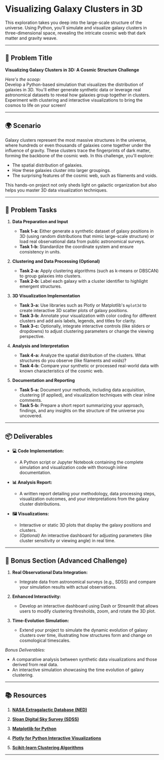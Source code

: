 # Visualizing Galaxy Clusters in 3D

This exploration takes you deep into the large-scale structure of the universe. Using Python, you'll simulate and visualize galaxy clusters in three-dimensional space, revealing the intricate cosmic web that dark matter and gravity weave.

---

## 📝 Problem Title

**Visualizing Galaxy Clusters in 3D: A Cosmic Structure Challenge**

*Here's the scoop:*  
Develop a Python-based simulation that visualizes the distribution of galaxies in 3D. You'll either generate synthetic data or leverage real astronomical datasets to reveal how galaxies group together in clusters. Experiment with clustering and interactive visualizations to bring the cosmos to life on your screen!

---

## 🌍 Scenario

Galaxy clusters represent the most massive structures in the universe, where hundreds or even thousands of galaxies come together under the influence of gravity. These clusters trace the fingerprints of dark matter, forming the backbone of the cosmic web. In this challenge, you'll explore:
- The spatial distribution of galaxies.
- How these galaxies cluster into larger groupings.
- The surprising features of the cosmic web, such as filaments and voids.

This hands-on project not only sheds light on galactic organization but also helps you master 3D data visualization techniques.

---

## 🔧 Problem Tasks

1. **Data Preparation and Input**  
   - **Task 1-a:** Either generate a synthetic dataset of galaxy positions in 3D (using random distributions that mimic large-scale structure) or load real observational data from public astronomical surveys.  
   - **Task 1-b:** Standardize the coordinate system and ensure consistency in units.

2. **Clustering and Data Processing (Optional)**  
   - **Task 2-a:** Apply clustering algorithms (such as k-means or DBSCAN) to group galaxies into clusters.  
   - **Task 2-b:** Label each galaxy with a cluster identifier to highlight emergent structures.

3. **3D Visualization Implementation**  
   - **Task 3-a:** Use libraries such as Plotly or Matplotlib's `mplot3d` to create interactive 3D scatter plots of galaxy positions.  
   - **Task 3-b:** Annotate your visualization with color coding for different clusters and add axis labels, legends, and titles for clarity.  
   - **Task 3-c:** Optionally, integrate interactive controls (like sliders or dropdowns) to adjust clustering parameters or change the viewing perspective.

4. **Analysis and Interpretation**  
   - **Task 4-a:** Analyze the spatial distribution of the clusters. What structures do you observe (like filaments and voids)?  
   - **Task 4-b:** Compare your synthetic or processed real-world data with known characteristics of the cosmic web.

5. **Documentation and Reporting**  
   - **Task 5-a:** Document your methods, including data acquisition, clustering (if applied), and visualization techniques with clear inline comments.  
   - **Task 5-b:** Prepare a short report summarizing your approach, findings, and any insights on the structure of the universe you uncovered.

---

## 📦 Deliverables

- **💻 Code Implementation:**  
  - A Python script or Jupyter Notebook containing the complete simulation and visualization code with thorough inline documentation.
  
- **📊 Analysis Report:**  
  - A written report detailing your methodology, data processing steps, visualization outcomes, and your interpretations from the galaxy cluster distributions.
  
- **🖼️ Visualizations:**  
  - Interactive or static 3D plots that display the galaxy positions and clusters.  
  - *(Optional)* An interactive dashboard for adjusting parameters (like cluster sensitivity or viewing angle) in real time.

---

## 🎁 Bonus Section (Advanced Challenge)

1. **Real Observational Data Integration:**  
   - Integrate data from astronomical surveys (e.g., SDSS) and compare your simulation results with actual observations.
   
2. **Enhanced Interactivity:**  
   - Develop an interactive dashboard using Dash or Streamlit that allows users to modify clustering thresholds, zoom, and rotate the 3D plot.
   
3. **Time-Evolution Simulation:**  
   - Extend your project to simulate the dynamic evolution of galaxy clusters over time, illustrating how structures form and change on cosmological timescales.

*Bonus Deliverables:*  
- A comparative analysis between synthetic data visualizations and those derived from real data.  
- An interactive simulation showcasing the time evolution of galaxy clustering.

---

## 📚 Resources

1. **[NASA Extragalactic Database (NED)](https://ned.ipac.caltech.edu/)**

2. **[Sloan Digital Sky Survey (SDSS)](https://www.sdss.org/)**

3. **[Matplotlib for Python](https://matplotlib.org/)**

4. **[Plotly for Python Interactive Visualizations](https://plotly.com/python/)**

5. **[Scikit-learn Clustering Algorithms](https://scikit-learn.org/stable/modules/clustering.html)**

---
